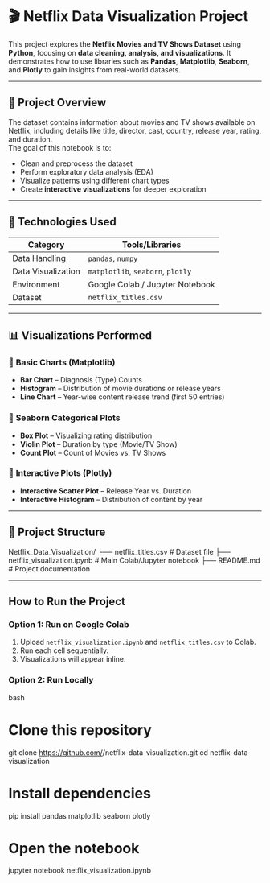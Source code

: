 # 🎬 Netflix Data Visualization Project

This project explores the **Netflix Movies and TV Shows Dataset** using **Python**, focusing on **data cleaning, analysis, and visualizations**. It demonstrates how to use libraries such as **Pandas**, **Matplotlib**, **Seaborn**, and **Plotly** to gain insights from real-world datasets.

---

## 📘 Project Overview

The dataset contains information about movies and TV shows available on Netflix, including details like title, director, cast, country, release year, rating, and duration.  
The goal of this notebook is to:
- Clean and preprocess the dataset  
- Perform exploratory data analysis (EDA)  
- Visualize patterns using different chart types  
- Create **interactive visualizations** for deeper exploration  

---

## 🧰 Technologies Used

| Category | Tools/Libraries |
|-----------|----------------|
| Data Handling | `pandas`, `numpy` |
| Data Visualization | `matplotlib`, `seaborn`, `plotly` |
| Environment | Google Colab / Jupyter Notebook |
| Dataset | `netflix_titles.csv` |

---

## 📊 Visualizations Performed

### 🔹 **Basic Charts (Matplotlib)**
- **Bar Chart** – Diagnosis (Type) Counts  
- **Histogram** – Distribution of movie durations or release years  
- **Line Chart** – Year-wise content release trend (first 50 entries)

### 🔹 **Seaborn Categorical Plots**
- **Box Plot** – Visualizing rating distribution  
- **Violin Plot** – Duration by type (Movie/TV Show)  
- **Count Plot** – Count of Movies vs. TV Shows  

### 🔹 **Interactive Plots (Plotly)**
- **Interactive Scatter Plot** – Release Year vs. Duration  
- **Interactive Histogram** – Distribution of content by year  

---

## 📂 Project Structure

Netflix_Data_Visualization/
├── netflix_titles.csv # Dataset file
├── netflix_visualization.ipynb # Main Colab/Jupyter notebook
├── README.md # Project documentation

---

##  How to Run the Project

### Option 1: Run on **Google Colab**
1. Upload `netflix_visualization.ipynb` and `netflix_titles.csv` to Colab.
2. Run each cell sequentially.
3. Visualizations will appear inline.

### Option 2: Run Locally
bash
# Clone this repository
git clone https://github.com/<your-username>/netflix-data-visualization.git
cd netflix-data-visualization

# Install dependencies
pip install pandas matplotlib seaborn plotly

# Open the notebook
jupyter notebook netflix_visualization.ipynb

